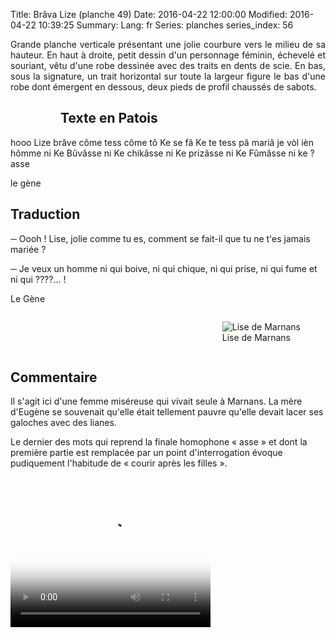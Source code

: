 Title: Brâva Lize (planche 49)
Date: 2016-04-22 12:00:00
Modified: 2016-04-22 10:39:25
Summary: 
Lang: fr
Series: planches
series_index: 56

<p style="text-align:justify;">Grande planche verticale présentant une
jolie courbure vers le milieu de sa hauteur.  En haut à droite, petit
dessin d'un personnage féminin, échevelé et souriant, vêtu d'une robe
dessinée avec des traits en dents de scie.  En bas, sous la signature,
un trait horizontal sur toute la largeur figure le bas d'une robe dont
émergent en dessous, deux pieds de profil chaussés de sabots.</p>

<figure class="image-block" style="float: left;">
  <img alt="" src="{static}/images/planche_49.png">
  <figcaption style="max-width: 175px"></figcaption>
</figure>


## Texte en Patois

hooo Lize brâve côme tess côme tô Ke se fâ Ke te tess pâ mariâ je vòl
ièn hômme ni Ke Bûvâsse ni Ke chikâsse ni Ke prizâsse ni Ke Fûmâsse ni
ke ? asse

le gène

## Traduction

─ Oooh ! Lise, jolie comme tu es, comment se fait-il que tu ne t'es jamais mariée ?

─ Je veux un homme ni qui boive, ni qui chique, ni qui prise, ni qui fume et ni qui ????… !

Le Gène

<figure class="image-block" style="float: right;">
  <img alt="Lise de Marnans" src="{static}/images/planche_49_detail_dessin.png">
  <figcaption style="max-width: 281px">Lise de Marnans</figcaption>
</figure>

<div style="display: table; clear: both;"></div>

## Commentaire

Il s'agit ici d'une femme miséreuse qui vivait seule à Marnans. La
mère d'Eugène se souvenait qu'elle était tellement pauvre qu'elle
devait lacer ses galoches avec des lianes.

Le dernier des mots qui reprend la finale homophone « asse » et dont
la première partie est remplacée par un point d'interrogation évoque
pudiquement l'habitude de « courir après les filles ».

<video width="320" height="240" controls
  poster="{static}/images/thumbnails/video_49.jpg">
  <source src="https://d1njpgd0ygatdn.cloudfront.net/video_49.mp4" type="video/mp4">
</video>
